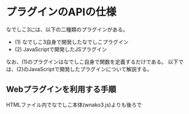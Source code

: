 # プラグインのAPIの仕様

なでしこ3には、以下の二種類のプラグインがある。

- (1) なでしこ3自身で開発したなでしこプラグイン
- (2) JavaScriptで開発したJSプラグイン

なお、(1)のプラグインはなでしこ自身で関数を定義するだけである。
以下では、(2)のJavaScriptで開発したプラグインについて解説する。


## Webプラグインを利用する手順

HTMLファイル内でなでしこ本体(wnako3.js)よりも後ろで<script src="(JSプラグイン).js">と記述して読み込む。

なお「wnako3.js」を読み込むと、ブラウザの「navigator」オブジェクトにプロパティ「nako3」(navigator.nako3)にコンパイラのインスタンスが作成される。

## プラグイン側の実装方法

プラグインの実体は、Objectである。

```js
{
  '定数名': { 定義 },
  '命令名': { 定義 },
  ...
}
```

### 定義：関数

プラグインの実体は、Object。実際の関数定義は、fnプロパティに行う。実際の関数の引数に加えて、システムを表すsysを用意する。

```js
{
  '関数名': { // @関数の説明 // @ヨミガナ
    type: 'func', // 関数であれば func にする
    josi: [['を', 'から'], ['まで']], // 助詞を配列で宣言する (可変長引数として扱いたい助詞は末尾で宣言する)
    isVariableJosi: false, // 末尾の助詞を可変長引数として扱う場合 true にする
    uses: [], // この関数から別の関数を呼ぶ場合に記述する // (TODO: #282)
    fn: function (aFrom, aTo, sys) { ... }, // 関数の実態
    return_none: false // 戻り値を返すかどうか
  },
  ...
}
```

なお、コメントを記述した場合、`npm run build:command`を実行すると自動的にコマンドマニュアルが生成される。

### 定義：定数

typeプロパティに「const」を指定して、valueプロパティに値を指定する。

```js
{ type: 'const', value: 100 } // @ヨミガナ
```

### 定義：変数

typeプロパティに「var」を指定して、valueプロパティに値を指定する。

```js
{ type: 'var', value: 100 } // @ヨミガナ
```


### プラグインの自動登録

プラグインの末尾に以下のコードを仕込むとscriptタグで読み込んだときシステムに登録できる。

```js
if (typeof (navigator) === 'object') {
  navigator.nako3.addPluginObject(プラグイン名, オブジェクト)
}
```

## 初期化メソッド

以下のようなエントリを用意しておくと、プラグインを取り込み、初回実行するときに初期化メソッドが実行される。(ただし、プラグイン取り込み時に、 `!{プラグイン名}:初期化` というメソッド名にリネームされる)

```js
{
  '初期化': {
    type: 'func',
    josi: [],
    fn: function (sys) { ... }
  }
  ...
}
```

## クリアメソッド

以下のようなエントリを用意しておくと、プログラム終了時（あるいはクリア時）にプラグインごとプログラムが実行される。

```js
{
  '!クリア': {
    type: 'func',
    josi: [],
    fn: function (sys) { ... }
  }
  ...
}
```


## プラグイン側からシステム変数へのアクセス

関数を定義したとき、プラグイン関数側からシステムにアクセスしなければならない場合がある。
以下は引数のない関数を定義した例だが、必ず必要とされる引数の末尾に実行したシステムのthisを保持するオブジェクトが渡される。
このオブジェクトを参照することで、システム変数にアクセスできる。

```js
{
  type: 'func',
  josi: [],
  fn: function (sys) {
    console.log(sys)
  }
}
```

例えば、なでしこで管理されている変数「A」にアクセスしたいときは、以下のようなコードを記述する。なお、ローカル変数を参照するときpure: trueの関数は正しく動作しない。

```js
{
  type: 'func',
  josi: [],
  fn: function (sys) {
    const a = sys.__findVar('A')
    console.log(a)
  }
}
```

そのほかに、なでしこ側で定義した関数「HOGE」を実行したいときは、以下のように記述する。

```js
{
  type: 'func',
  josi: [],
  fn: function (sys) {
    const result = sys.__exec('HOGE', [arg1, arg2, arg3, sys])
    console.log(result)
  }
}
```

また、関数の引数に与える、sysはなでしこ自身を表す。
もし、代入的関数呼び出し(setter)であれば、sys.isSetterにtrueの値が入る。


なお、プラグインでは、以下のメソッドが使えるようになる。(すべてsrc/plugin_system.jsで定義されている。システム関数の初期化時に、これらの関数が追加される)

 - sys.__findVar(name)
 - sys.__exec(name, params)

関数内で、システム・グローバル変数にアクセスするには、``sys.__v0['変数名']``でアクセスできる。

なお、最後の助詞を可変長引数として扱う場合、システム変数は末尾の引数の末尾の要素として挿入される。

```js
{
  type: 'func',
  josi: [['は'], ['で']],
  isVariableJosi: true,
  fn: function (a, ...b) {
    const sys = b.pop()
    const result = sys.__exec('HOGE', [arg1, arg2, arg3, sys])
    console.log(result)
  }
}
```

## 非同期モードに対応した関数を作る場合

v3.2.22で導入された非同期モードに対応した関数を作るには、以下のように記述する。

```js
  fn: function (n, sys) {
      if (sys.__genMode == '非同期モード') {
        sys.async = true // 非同期モードを使うことを明示
        setTimeout(() => {
          sys.nextAsync(sys) // ここで非同期処理が完了した時にこの関数を呼ぶ
        }, n * 1000)
      } else {
        // 非同期モードに対応していない時の処理
        throw new Error('「!非同期モード」で使ってください')
      }
  }
```

- (参考)[秒待機](https://github.com/kujirahand/nadesiko3/blob/f3d51519aff77df04b0d9b1e29ed16914a3f0e74/src/plugin_system.js#L1808)




